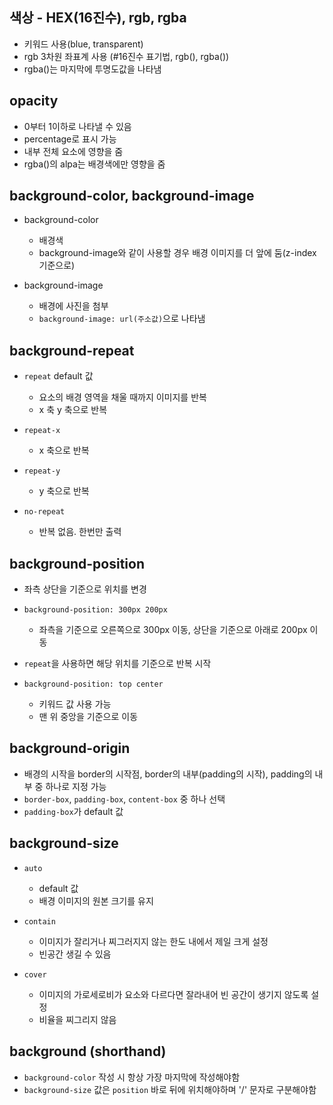 ## 색상 - HEX(16진수), rgb, rgba

- 키워드 사용(blue, transparent)
- rgb 3차원 좌표계 사용 (#16진수 표기법, rgb(), rgba())
- rgba()는 마지막에 투명도값을 나타냄

## opacity

- 0부터 1이하로 나타낼 수 있음
- percentage로 표시 가능
- 내부 전체 요소에 영향을 줌
- rgba()의 alpa는 배경색에만 영향을 줌

## background-color, background-image

- background-color

  - 배경색
  - background-image와 같이 사용할 경우 배경 이미지를 더 앞에 둠(z-index 기준으로)

- background-image

  - 배경에 사진을 첨부
  - `background-image: url(주소값)`으로 나타냄

## background-repeat

- `repeat` default 값

  - 요소의 배경 영역을 채울 때까지 이미지를 반복
  - x 축 y 축으로 반복

- `repeat-x`

  - x 축으로 반복

- `repeat-y`

  - y 축으로 반복

- `no-repeat`

  - 반복 없음. 한번만 출력

## background-position

- 좌측 상단을 기준으로 위치를 변경

- `background-position: 300px 200px`

  - 좌측을 기준으로 오른쪽으로 300px 이동, 상단을 기준으로 아래로 200px 이동

- `repeat`을 사용하면 해당 위치를 기준으로 반복 시작

- `background-position: top center`

  - 키워드 값 사용 가능
  - 맨 위 중앙을 기준으로 이동

## background-origin

- 배경의 시작을 border의 시작점, border의 내부(padding의 시작), padding의 내부 중 하나로 지정 가능
- `border-box`, `padding-box`, `content-box` 중 하나 선택
- `padding-box`가 default 값

## background-size

- `auto`

  - default 값
  - 배경 이미지의 원본 크기를 유지

- `contain`

  - 이미지가 잘리거나 찌그러지지 않는 한도 내에서 제일 크게 설정
  - 빈공간 생길 수 있음

- `cover`

  - 이미지의 가로세로비가 요소와 다르다면 잘라내어 빈 공간이 생기지 않도록 설정
  - 비율을 찌그리지 않음

## background (shorthand)

- `background-color` 작성 시 항상 가장 마지막에 작성해야함
- `background-size` 값은 `position` 바로 뒤에 위치해야하며 '/' 문자로 구분해야함
